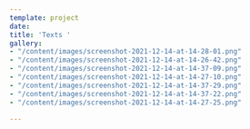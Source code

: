 ```yaml
---
template: project
date: 
title: 'Texts '
gallery:
- "/content/images/screenshot-2021-12-14-at-14-28-01.png"
- "/content/images/screenshot-2021-12-14-at-14-26-42.png"
- "/content/images/screenshot-2021-12-14-at-14-37-09.png"
- "/content/images/screenshot-2021-12-14-at-14-27-10.png"
- "/content/images/screenshot-2021-12-14-at-14-37-29.png"
- "/content/images/screenshot-2021-12-14-at-14-37-22.png"
- "/content/images/screenshot-2021-12-14-at-14-27-25.png"

---
```

